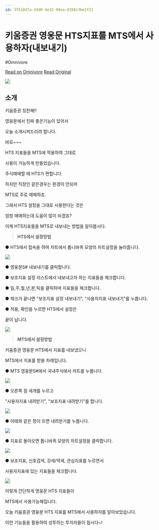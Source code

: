 ```yaml
---
id: 3f518d7a-3dd9-4e32-99ea-d158c3be1f21
---
```


# 키움증권 영웅문 HTS지표를 MTS에서 사용하자(내보내기)
#Omnivore
 
[Read on Omnivore](https://omnivore.app/me/https-secretvacation-tistory-com-entry-ed-82-a-4-ec-9-b-80-ec-a--18f4d864f6e)
[Read Original](https://secretvacation.tistory.com/entry/%ED%82%A4%EC%9B%80%EC%A6%9D%EA%B6%8C-%EC%98%81%EC%9B%85%EB%AC%B8-HTS%EC%A7%80%ED%91%9C%EB%A5%BC-MTS%EC%97%90%EC%84%9C-%EC%82%AC%EC%9A%A9%ED%95%98%EC%9E%90%EB%82%B4%EB%B3%B4%EB%82%B4%EA%B8%B0)
 
![](https://proxy-prod.omnivore-image-cache.app/598x607,sBFK3Gb5UkVhArSjv-7tiQOdJcHRXqj_4vsZevsNzgqY/https://blog.kakaocdn.net/dn/Sb7Ws/btsBG7g9BPb/wuGqWdBHtbkshupWlghkY0/img.png)

## 소개

키움증권 칭찬해!!

영웅문에서 진짜 좋은기능이 있어서

오늘 소개시켜드리려 합니다.

바로\~\~\~

HTS 지표들을 MTS에 적용하여 그대로

사용이 가능하게 만들었습니다.

주식매매할 때 HTS가 편합니다.

하지만 직장인 같은경우는 환경이 안되어

MTS로 주로 매매하죠.

그래서 HTS 설정을 그대로 사용한다는 것은

엄청 매매하는데 도움이 많이 되겠죠?

이제 HTS지표들을 MTS로 내보내는 방법을 알아봅시다.

> **HTS에서 설정방법**

● HTS에서 접속을 하여 차트에서 톱니바퀴 모양의 차트설정을 눌러줍니다.

![](https://proxy-prod.omnivore-image-cache.app/737x358,sUV4IfHjKyuy0cR56s5HP7smkFAA38cM_Nb8s2K2q4W8/https://blog.kakaocdn.net/dn/dvxasn/btsBCk3HckP/bwrrCvREDqidXytIgyKC30/img.png)

● 영웅문S# 내보내기를 클릭합니다.

● 보조지표 설정 리스트에서 내보내고자 하는 지표들을 체크합니다.

● 일,주,월,년,분,틱을 클릭하며 지표들을 체크합니다.

● 체크가 끝나면 "보조지표 설정 내보내기", "사용자지표 내보내기"를 누릅니다.

● 적용, 확인을 누르면 HTS에서 설정은

끝이 납니다.

![](https://proxy-prod.omnivore-image-cache.app/0x0,sLMyG1nIUtN3PO-m0p1ECOvzP-rrITsEhGxsUlIraNTM/https://blog.kakaocdn.net/dn/qejP3/btsBHsyITUH/0RUM4WdV031dM75psIIeqK/img.png)

> **MTS에서 설정방법**

키움증권 영웅문 HTS에서 지표를 내보냈으니

MTS에서 지표를 받을 차례입니다.

● MTS 영웅문S#에서 국내주식에서 차트를 누릅니다.

![](https://proxy-prod.omnivore-image-cache.app/368x665,sPeyDws3AvobZjj06heSRm7uGqNpwpXc2XfU-ZUnTkWk/https://blog.kakaocdn.net/dn/oKLvI/btsBJe1hX2K/JNG0yvB3GIIjmJTfzYuZZ1/img.png)

● 오른쪽 점 세개를 누르고

"사용자지표 내려받기", "보조지표 내려받기"를 합니다.

![](https://proxy-prod.omnivore-image-cache.app/369x730,sogjbUr0Mm-Bi_9d_UjC_ANR6jTzKjer8ctT_XxpZwR8/https://blog.kakaocdn.net/dn/FrO0T/btsBDQugqXY/8HTY0XjUqBQMhwUiPRE9x0/img.png)

● 아래와 같은 창이 뜨면 내려받기를 누릅니다.

![](https://proxy-prod.omnivore-image-cache.app/432x850,sps4mIwkAikM6HzxWk2nWgPO2Qr1tEhFSOIPAUkEnx8E/https://blog.kakaocdn.net/dn/bhmGBi/btsBFMrkpye/kX7f5ZwZkmYMGDNmkR2lb0/img.png)

● 지표로 돌아오면 톱니바퀴 모양의 차트설정을 클릭합니다.

![](https://proxy-prod.omnivore-image-cache.app/316x620,sPApRj8HWD2EI1OOY5XXgC49LU6AGq0UX5Ei6F4AFuZw/https://blog.kakaocdn.net/dn/cw0jcy/btsBG3MBtAU/oDOHXxZuJiT0WLzobLEwv1/img.png)

● 보조지표, 신호검색, 강세/약세, 관심지표를 누르면서

사용자지표에 있는 지표들을 체크합니다.

![](https://proxy-prod.omnivore-image-cache.app/446x876,sVnuX0cnOUSfV97sJbr3RCLDaD3-97LX8k-o687pf6FM/https://blog.kakaocdn.net/dn/bskZFV/btsBF2gul5J/ILSmtea2xvrLFzArZL4Yek/img.png)

이렇게 간단하게 영웅문 HTS 지표들이

MTS에서 사용가능해집니다.

오늘 키움증권 영웅문 HTS 지표를 MTS에서 사용하자를 알아보았습니다.

이런 기능들을 활용하여 성투하는 투자자들이 됩시다\~!